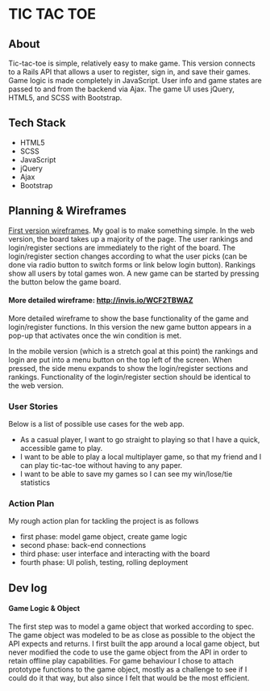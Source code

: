# TIC TAC TOE

## About

Tic-tac-toe is simple, relatively easy to make game. This version connects to a Rails API that allows a user to register, sign in, and save their games. Game logic is made completely in JavaScript. User info and game states are passed to and from the backend via Ajax. The game UI uses jQuery, HTML5, and SCSS with Bootstrap.

## Tech Stack

- HTML5
- SCSS
- JavaScript
- jQuery
- Ajax
- Bootstrap

## Planning & Wireframes
[First version wireframes](https://i.imgur.com/zIMIxeL.jpg). My goal is to make something simple. In the web version, the board takes up a majority of the page. The user rankings and login/register sections are immediately to the right of the board. The login/register section changes according to what the user picks (can be done via radio button to switch forms or link below login button). Rankings show all users by total games won. A new game can be started by pressing the button below the game board.

#### More detailed wireframe: http://invis.io/WCF2TBWAZ

More detailed wireframe to show the base functionality of the game and login/register functions. In this version the new game button appears in a pop-up that activates once the win condition is met.

In the mobile version (which is a stretch goal at this point) the rankings and login are put into a menu button on the top left of the screen. When pressed, the side menu expands to show the login/register sections and rankings. Functionality of the login/register section should be identical to the web version.

### User Stories
Below is a list of possible use cases for the web app.

- As a casual player, I want to go straight to playing so that I have a quick, accessible game to play.
- I want to be able to play a local multiplayer game, so that my friend and I can play tic-tac-toe without having to any paper.
- I want to be able to save my games so I can see my win/lose/tie statistics

### Action Plan
My rough action plan for tackling the project is as follows
- first phase: model game object, create game logic
- second phase: back-end connections
- third phase: user interface and interacting with the board
- fourth phase: UI polish, testing, rolling deployment

## Dev log
#### Game Logic & Object
The first step was to model a game object that worked according to spec. The game object was modeled to be as close as possible to the object the API expects and returns. I first built the app around a local game object, but never modified the code to use the game object from the API in order to retain offline play capabilities. For game behaviour I chose to attach prototype functions to the game object, mostly as a challenge to see if I could do it that way, but also since I felt that would be the most efficient.
